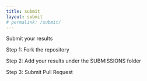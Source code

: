 ```yaml
---
title: submit
layout: submit
# permalink: /submit/
---
```


<div class="info3">
    <p class="info3"> Submit your results</p>
    <p class="info4">Step 1: Fork the repository</p>
    <p class="info4">Step 2: Add your results under the SUBMISSIONS folder </p>
    <p class="info4">Step 3: Submit Pull Request</p>
</div>
